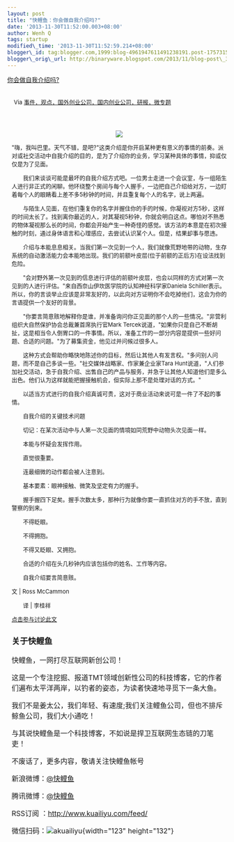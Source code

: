 ```yaml
--- 
layout: post 
title: "快鲤鱼：你会做自我介绍吗?" 
date: '2013-11-30T11:52:00.003+08:00' 
author: Wenh Q
tags: startup
modified\_time: '2013-11-30T11:52:59.214+08:00' 
blogger\_id: tag:blogger.com,1999:blog-4961947611491238191.post-175731583976464123
blogger\_orig\_url: http://binaryware.blogspot.com/2013/11/blog-post\_30.html
---
```

[你会做自我介绍吗?](http://www.kuailiyu.com/article/6313.html)

<div style="margin: 10px; padding: 5px;">

<div style="font-size: 13px;">

Via
[事件，观点，国外创业公司，国内创业公司，研报，微专题](http://www.kuailiyu.com/)

</div>

</div>

<div style="font-size: 13px; padding: 15px 0 10px 10px;">

<div style="text-align: center;">

![](http://www.kuailiyu.com/uploadfile/2013/1128/20131128060010267.jpg)

</div>

"嗨，我叫巴里。天气不错，是吧?"这类介绍是你开启某种更有意义的事情的前奏。派对或社交活动中自我介绍的目的，是为了介绍你的业务，学习某种具体的事情，抑或仅仅是为了见面。

　　我们来谈谈可能是最坏的自我介绍方式吧。一位男士走进一个会议室，与一组陌生人进行非正式的闲聊。他环绕整个房间与每个人握手，一边把自己介绍给对方，一边盯着每个人的眼睛看上差不多5秒钟的时间，并且重复每个人的名字，说上两遍。

　　与陌生人见面，在他们重复你的名字并握住你的手的时候，你凝视对方5秒，这样的时间太长了。找到离你最近的人，对其凝视5秒钟，你就会明白这点。哪怕对不熟悉的物体凝视那么长的时间，你都会开始产生一种奇怪的感觉。该方法的本意是在初次接触的时刻，通过身体语言和心理感应，去尝试认识某个人。但是，结果却事与愿违。

　　介绍与本能息息相关。当我们第一次见到一个人，我们就像荒野地带的动物，生存系统的自动激活能力会本能地出现。我们的前额叶皮层(位于前额的正后方)在设法找到危险。

　　"会对野外第一次见到的信息进行评估的前额叶皮层，也会以同样的方式对第一次见到的人进行评估。"来自西奈山伊坎医学院的认知神经科学家Daniela
Schiller表示。所以，你的言谈举止应该是非常友好的，以此向对方证明你不会吃掉他们，这会为你的言语提供一个友好的背景。

　　"你要言简意赅地解释你是谁，并准备询问你正见面的那个人的一些情况。"非营利组织大自然保护协会总裁兼首席执行官Mark
Tercek说道，"如果你只是自己不断胡扯，这是相当令人倒胃口的一件事情。所以，准备工作的一部分内容是提供一些好问题、合适的问题。"为了募集资金，他见过并问候过很多人。

　　这种方式会帮助你略快地陈述你的目标，然后让其他人有发言权。"多问别人问题，而不是自己多谈一些。"社交媒体战略家、作家兼企业家Tara
Hunt说道，"人们参加社交活动，急于自我介绍、出售自己的产品与服务，并急于让其他人知道他们是多么出色。他们认为这样就能把握接触机会，但实际上那不是处理对话的方式。"

　　以适当方式进行的自我介绍真诚可贵，这对于商业活动来说可是一件了不起的事情。

　　自我介绍的关键技术问题

　　切记：在某次活动中与人第一次见面的情境如同荒野中动物头次见面一样。

　　本能与怀疑会发挥作用。

　　直觉很重要。

　　连最细微的动作都会被人注意到。

　　基本要素：眼神接触、微笑及坚定有力的握手。

　　握手握四下足矣。握手次数太多，那种行为就像你要一直抓住对方的手不放，直到警察的到来。

　　不得眨眼。

　　不得拥抱。

　　不得又眨眼、又拥抱。

　　合适的介绍在头几秒钟内应该包括你的姓名、工作等内容。

　　自我介绍要言简意赅。

文 | Ross McCammon

　　译 | 李桂祥

[点击参与讨论此文](http://www.kuailiyu.com/article/6313.html?utm_source=articletail&utm_medium=RSS#comments)

<div style="font-size: 16px;">

### **关于快鲤鱼**

快鲤鱼，一网打尽互联网新创公司！

这是一个专注挖掘、报道TMT领域创新性公司的科技博客，它的作者们遍布太平洋两岸，以钓者的姿态，为读者快速地寻觅下一条大鱼。

我们不是姜太公，我们年轻、有速度;我们关注鲤鱼公司，但也不排斥鲸鱼公司，我们大小通吃！

与其说快鲤鱼是一个科技博客，不如说是捍卫互联网生态链的刀笔吏！

<div>

不废话了，更多内容，敬请关注快鲤鱼帐号

新浪微博：[@快鲤鱼](http://weibo.com/p/1002062696344613/mblog)

腾讯微博：[@快鲤鱼](http://t.qq.com/kuailiyucyzone)

RSS订阅 ：<http://www.kuailiyu.com/feed/>

微信扫码：![akuailiyu](http://tpl5.kuailiyu.com/templates/white/images/weixin.jpg){width="123"
height="132"}

</div>

</div>

</div>
